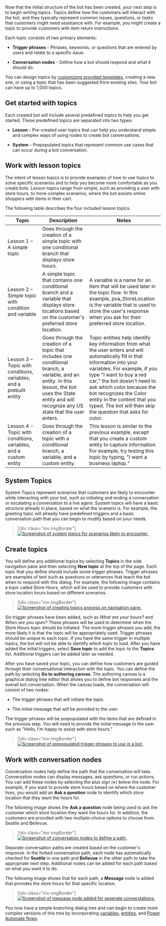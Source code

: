 Now that the initial structure of the bot has been created, your next step is to begin writing topics. Topics define how the customers will interact with the bot, and they typically represent common issues, questions, or tasks that customers might need assistance with. For example, you might create a topic to provide customers with item return instructions. 

Each topic consists of two primary elements:

- **Trigger phrases** - Phrases, keywords, or questions that are entered by users and relate to a specific issue.

- **Conversation nodes** - Define how a bot should respond and what it should do.

You can design topics by [customizing provided templates](https://docs.microsoft.com/power-virtual-agents/authoring-template-topics/?azure-portal=true), creating a new one, or using a topic that has been suggested from existing sites. Your bot can have up to 1,000 topics.

## Get started with topics

Each created bot will include several predefined topics to help you get started. These predefined topics are separated into two types:

-   **Lesson** - Pre-created user topics that can help you understand simple and complex ways of using nodes to create bot conversations.

-   **System** - Prepopulated topics that represent common use cases that can occur during a bot conversation.

## Work with lesson topics

The intent of lesson topics is to provide examples of how to use topics to solve specific scenarios and to help you become more comfortable as you create bots. Lesson topics range from simple, such as providing a user with store hours, to more complex scenarios, where the bot assists online shoppers with items in their cart.

The following table describes the four included lesson topics.

|     Topic                                                                   |     Description                                                                                                                                                                                              |     Notes                                                                                                                                                                                                                                                                                                                                                                            |
|-----------------------------------------------------------------------------|--------------------------------------------------------------------------------------------------------------------------------------------------------------------------------------------------------------|--------------------------------------------------------------------------------------------------------------------------------------------------------------------------------------------------------------------------------------------------------------------------------------------------------------------------------------------------------------------------------------|
|     Lesson 1 – A simple topic                                              |     Goes through the creation of a simple topic with one conditional branch that displays store hours.                                                                                                        |                                                                                                                                                                                                                                                                                                                                                                                      |
|     Lesson 2 – Simple topic with condition and variable                   |     A simple topic that contains one conditional branch and a variable that displays store locations based on the customer's preferred store location.                                                  |     A variable is a name for an item that will be used later in the topic flow. In this example, pva_StoreLocation is the variable that is used to store the user's response when you ask for their preferred store location.                                                                                                                                                              |
|     Lesson 3 – Topic with conditions, variables, and a prebuilt entity    |     Goes through the creation of a topic that includes one conditional branch, a variable, and an entity. In this lesson, the bot uses the State entity and will recognize any US state that the user enters.    |     Topic entities help identify key information from what the user enters and will automatically fill in that information into your variables. For example, if you type "I want to buy a red car," the bot doesn't need to ask which color because the bot recognizes the Color entity in the content that you typed. The bot will then skip the question that asks for color.    |
|     Lesson 4 - Topic with conditions, variables, and a custom entity       |     Goes through the creation of a topic with a conditional branch, a variable, and a custom entity.                                                                                                        |     This lesson is similar to the previous example, except that you create a custom entity to capture information. For example, try testing this topic by typing, "I want a business laptop."                                                                                                                                                                                                              |

## System Topics

System Topics represent scenarios that customers are likely to encounter while interacting with your bot, such as initiating and ending a conversation or escalating a conversation to a live agent. System topics will have a basic structure already in place, based on what the scenario is. For example, the greeting topic will already have predefined triggers and a basic conversation path that you can begin to modify based on your needs.

> [!div class="mx-imgBorder"]
> [![Screenshot of system topics for scenarios likely to encounter.](../media/power-virtual-agents-4-2-ss.png)](../media/power-virtual-agents-4-2-ss.png#lightbox)

## Create topics

You will define any additional topics by selecting **Topics** in the side navigation pane and then selecting **New topic** at the top of the page. Each topic that you define should include some trigger phrases. Trigger phrases are examples of text such as questions or utterances that teach the bot when to respond with this dialog. For example, the following image contains a topic called Store Hours, which will be used to provide customers with store location hours based on different scenarios.

> [!div class="mx-imgBorder"]
> [![Screenshot of creating topics process on navigation pane.](../media/power-virtual-agents-4-3-ssm.png)](../media/power-virtual-agents-4-3-ssm.png#lightbox)

Six trigger phrases have been added, such as *What are your hours?* and *When are you open?* These phrases will be used to determine when the Store Hours topic should be initiated. The more trigger phrases you add, the more likely it is that the topic will be appropriately used. Trigger phrases should be unique to each topic. If you have the same trigger in multiple topics, the bot will not be able to identify which topic to load. After you have added the initial triggers, select **Save topic** to add the topic to the **Topics** list. Additional triggers can be added later as needed.

After you have saved your topic, you can define how customers are guided through their conversational interaction with the topic. You can define the path by selecting **Go to authoring canvas**. The authoring canvas is a graphical dialog tree editor that allows you to define bot responses and the overall bot conversation. When the canvas loads, the conversation will consist of two nodes:

-   The trigger phrases that will initiate the topic.

-   The initial message that will be provided to the user.

The trigger phrases will be prepopulated with the items that are defined in the previous step. You will need to provide the initial message to the user such as "Hello, I'm happy to assist with store hours."

> [!div class="mx-imgBorder"]
> [![Screenshot of prepopulated trigger phrases to use in a bot.](../media/power-virtual-agents-4-4-ssm.png)](../media/power-virtual-agents-4-4-ssm.png#lightbox)

## Work with conversation nodes

Conversation nodes help define the path that the conversation will take. Conversation nodes can display messages, ask questions, or run actions. You can add these nodes by selecting the plus sign (**+**) below the node. For example, if you want to provide store hours based on where the customer lives, you would add an **Ask a question** node to identify which store location that they want the hours for.

The following image shows the **Ask a question** node being used to ask the customer which store location they want the hours for. In addition, the customers are provided with two multiple-choice options to choose from: Seattle and Bellevue.

> [!div class="mx-imgBorder"]
> [![Screenshot of conversation nodes to define a path.](../media/power-virtual-agents-4-5-ssm.png)](../media/power-virtual-agents-4-5-ssm.png#lightbox)

Separate conversation paths are created based on the customer's response. In the forked conversation path, each node has automatically checked for **Seattle** in one path and **Bellevue** in the other path to take the appropriate next step. Additional nodes can be added for each path based on what you want it to do.

The following image shows that for each path, a **Message** node is added that provides the store hours for that specific location.

> [!div class="mx-imgBorder"]
> [![Screenshot of message node added for seperate converstations.](../media/power-virtual-agents-4-6-ss.png)](../media/power-virtual-agents-4-6-ss.png#lightbox)

You now have a simple branching dialog tree and can begin to create more complex versions of this tree by incorporating [variables](https://docs.microsoft.com/power-virtual-agents/authoring-variables/?azure-portal=true), [entities](https://docs.microsoft.com/power-virtual-agents/advanced-entities-slot-filling/?azure-portal=true), and [Power Automate flows](https://docs.microsoft.com/power-virtual-agents/advanced-flow/?azure-portal=true).

